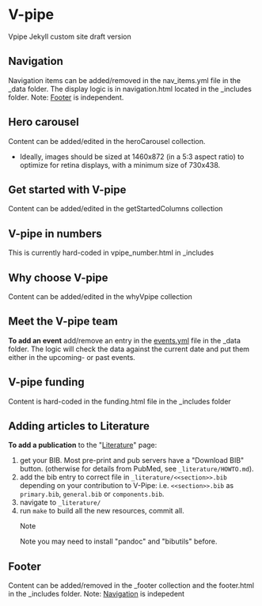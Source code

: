 # V-pipe
Vpipe Jekyll custom site draft version

## Navigation
Navigation items can be added/removed in the nav_items.yml file in the _data folder. The display logic is in navigation.html located in the _includes folder.
Note: [Footer](#footer) is independent.

## Hero carousel
Content can be added/edited in the heroCarousel collection. 
* Ideally, images should be sized at 1460x872 (in a 5:3 aspect ratio) to optimize for retina displays, with a minimum size of 730x438.

## Get started with V-pipe
Content can be added/edited in the getStartedColumns collection

## V-pipe in numbers
This is currently hard-coded in vpipe_number.html in _includes

## Why choose V-pipe
Content can be added/edited in the whyVpipe collection

## Meet the V-pipe team
**To add an event** add/remove an entry in the [events.yml](https://github.com/cbg-ethz/V-pipe/blob/gh-pages/_data/events.yml) file in the _data folder. 
The logic will check the data against the current date and put them either in the upcoming- or past events.

## V-pipe funding
Content is hard-coded in the funding.html file in the _includes folder

## Adding articles to Literature

**To add a publication** to the "[Literature](https://cbg-ethz.github.io/V-pipe/literature/)" page:
1) get your BIB.  Most pre-print and pub servers have a "Download BIB" button. (otherwise for details from PubMed, see `_literature/HOWTO.md`).
2) add the bib entry to correct file in `_literature/<<section>>.bib` depending on your contribution to V-Pipe:
   i.e. `<<section>>.bib` as `primary.bib`, `general.bib` or `components.bib`.
3) navigate to `_literature/`
4) run `make` to build all the new resources, commit all.
   > [!NOTE]  
   > Note you may need to install "pandoc" and "bibutils" before.

## Footer
Content can be added/removed in the _footer collection and the footer.html in the _includes folder.
Note: [Navigation](#navigation) is indepedent
